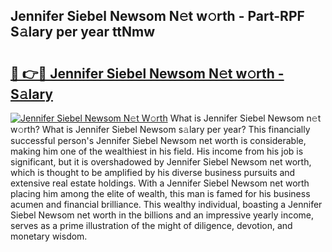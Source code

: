 ## Jennifer Siebel Newsom N𝚎t w𝚘rth - Part-RPF S𝚊lary per year ttNmw

# <h2><a href="http://gc0q4k.nevu.top/?p=Jennifer+Siebel+Newsom">🔗 👉🔴 Jennifer Siebel Newsom N𝚎t w𝚘rth - S𝚊lary</a></h2>

[![Jennifer Siebel Newsom N𝚎t W𝚘rth](https://i.imgur.com/Oavwk0R.jpeg)](http://gc0q4k.nevu.top/?p=Jennifer+Siebel+Newsom)
What is Jennifer Siebel Newsom n𝚎t w𝚘rth? What is Jennifer Siebel Newsom s𝚊lary per year?
This financially successful person's Jennifer Siebel Newsom net worth is considerable, making him one of the wealthiest in his field. His income from his job is significant, but it is overshadowed by Jennifer Siebel Newsom net worth, which is thought to be amplified by his diverse business pursuits and extensive real estate holdings. With a Jennifer Siebel Newsom net worth placing him among the elite of wealth, this man is famed for his business acumen and financial brilliance. This wealthy individual, boasting a Jennifer Siebel Newsom net worth in the billions and an impressive yearly income, serves as a prime illustration of the might of diligence, devotion, and monetary wisdom.
